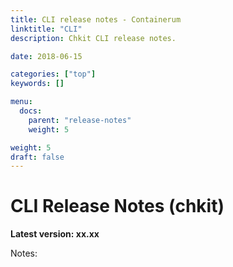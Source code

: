 ```yaml
---
title: CLI release notes - Containerum
linktitle: "CLI"
description: Chkit CLI release notes.

date: 2018-06-15

categories: ["top"]
keywords: []

menu:
  docs:
    parent: "release-notes"
    weight: 5

weight: 5
draft: false
---
```



# CLI Release Notes (chkit)

**Latest version: xx.xx**

Notes:
